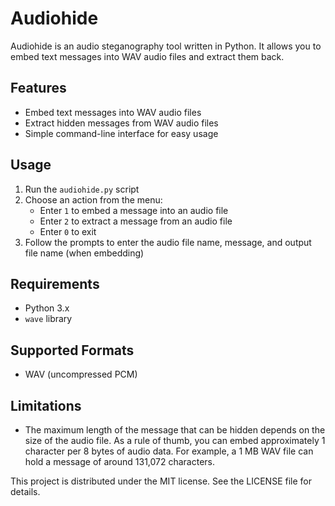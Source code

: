 # Audiohide

Audiohide is an audio steganography tool written in Python. It allows you to embed text messages into WAV audio files and extract them back.

## Features

- Embed text messages into WAV audio files
- Extract hidden messages from WAV audio files
- Simple command-line interface for easy usage

## Usage

1. Run the `audiohide.py` script
2. Choose an action from the menu:
   - Enter `1` to embed a message into an audio file
   - Enter `2` to extract a message from an audio file
   - Enter `0` to exit
3. Follow the prompts to enter the audio file name, message, and output file name (when embedding)

## Requirements

- Python 3.x
- `wave` library

## Supported Formats

- WAV (uncompressed PCM)

## Limitations

- The maximum length of the message that can be hidden depends on the size of the audio file. As a rule of thumb, you can embed approximately 1 character per 8 bytes of audio data. For example, a 1 MB WAV file can hold a message of around 131,072 characters.

This project is distributed under the MIT license. See the LICENSE file for details.
